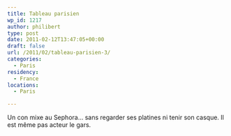 ```yaml
---
title: Tableau parisien
wp_id: 1217
author: philibert
type: post
date: 2011-02-12T13:47:05+00:00
draft: false
url: /2011/02/tableau-parisien-3/
categories:
  - Paris
residency:
  - France
locations:
  - Paris

---
```

Un con mixe au Sephora&#8230; sans regarder ses platines ni tenir son casque. Il est même pas acteur le gars.